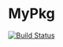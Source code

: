 # MyPkg

[![Build Status](https://github.com/MartTAve/MyPkg.jl/actions/workflows/CI.yml/badge.svg?branch=main)](https://github.com/MartTAve/MyPkg.jl/actions/workflows/CI.yml?query=branch%3Amain)
